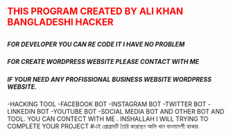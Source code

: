 <h2 style="color:red;"> THIS PROGRAM CREATED BY ALI KHAN BANGLADESHI HACKER <h2> 
<h5>FOR DEVELOPER YOU CAN RE CODE IT I HAVE NO PROBLEM</h5> 
<h5> FOR CREATE WORDPRESS WEBSITE PLEASE CONTACT WITH ME</h5>
<h5>IF YOUR NEED ANY PROFISSIONAL BUSINESS WEBSITE WORDPRESS WEBSITE.</h5>
-HACKING TOOL 
-FACEBOOK BOT 
-INSTAGRAM BOT 
-TWITTER BOT 
-LINKEDIN BOT
-YOUTUBE BOT
-SOCIAL MEDIA BOT
AND OTHER BOT  AND TOOL. YOU CAN CONTECT WITH ME . INSHALLAH I WILL TRYING TO COMPLETE YOUR PROJECT
#এই প্রোগ্রামটি তৈরি করেছেন আলি খান বাংলাদেশী হ্যাকার

